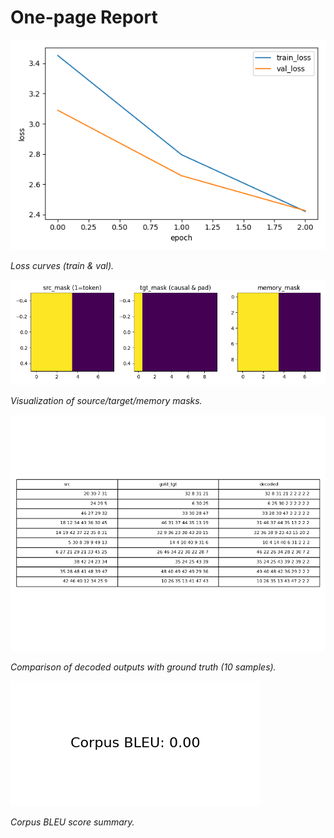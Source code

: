 # One-page Report

![curves_mt.png](runs/mt/curves_mt.png)

*Loss curves (train & val).*

![masks_demo.png](runs/mt/masks_demo.png)

*Visualization of source/target/memory masks.*

![decodes_table.png](runs/mt/decodes_table.png)

*Comparison of decoded outputs with ground truth (10 samples).*

![bleu_report.png](runs/mt/bleu_report.png)

*Corpus BLEU score summary.*
